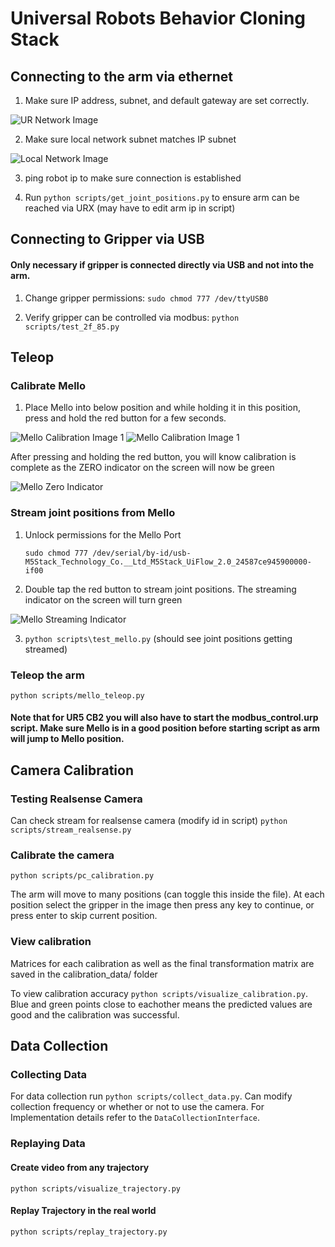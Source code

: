 # Universal Robots Behavior Cloning Stack

## Connecting to the arm via ethernet

1. Make sure IP address, subnet, and default gateway are set correctly.

![UR Network Image](network_image.jpg)

2. Make sure local network subnet matches IP subnet

![Local Network Image](local_network_image.png)

3. ping robot ip to make sure connection is established

4. Run ```python scripts/get_joint_positions.py``` to ensure arm can be reached via URX (may have to edit arm ip in script)

## Connecting to Gripper via USB

#### Only necessary if gripper is connected directly via USB and not into the arm.

1. Change gripper permissions: ```sudo chmod 777 /dev/ttyUSB0```

2. Verify gripper can be controlled via modbus: ```python scripts/test_2f_85.py```

## Teleop

### Calibrate Mello

1. Place Mello into below position and while holding it in this position, press and hold the red button for a few seconds.

![Mello Calibration Image 1](mello_calib_1.jpg)
![Mello Calibration Image 1](mello_calib_2.jpg)

After pressing and holding the red button, you will know calibration is complete as the ZERO indicator on the screen will now be green

![Mello Zero Indicator](mello_zero.jpg)


### Stream joint positions from Mello

1. Unlock permissions for the Mello Port

    ```sudo chmod 777 /dev/serial/by-id/usb-M5Stack_Technology_Co.__Ltd_M5Stack_UiFlow_2.0_24587ce945900000-if00```

2. Double tap the red button to stream joint positions. The streaming indicator on the screen will turn green

![Mello Streaming Indicator](mello_streaming.jpg)

3. ```python scripts\test_mello.py``` (should see joint positions getting streamed)


### Teleop the arm

```python scripts/mello_teleop.py```

#### Note that for UR5 CB2 you will also have to start the modbus_control.urp script. Make sure Mello is in a good position before starting script as arm will jump to Mello position.

## Camera Calibration

### Testing Realsense Camera

Can check stream for realsense camera (modify id in script) ```python scripts/stream_realsense.py```

### Calibrate the camera

```python scripts/pc_calibration.py```

The arm will move to many positions (can toggle this inside the file). At each position select the gripper in the image then press any key to continue, or press enter to skip current position.

### View calibration

Matrices for each calibration as well as the final transformation matrix are saved in the calibration_data/ folder

To view calibration accuracy ```python scripts/visualize_calibration.py```. Blue and green points close to eachother means the predicted values are good and the calibration was successful.

## Data Collection

### Collecting Data

For data collection run ```python scripts/collect_data.py```. Can modify collection frequency or whether or not to use the camera. For Implementation details refer to the ```DataCollectionInterface```.

### Replaying Data

#### Create video from any trajectory

```python scripts/visualize_trajectory.py```

#### Replay Trajectory in the real world

```python scripts/replay_trajectory.py```
